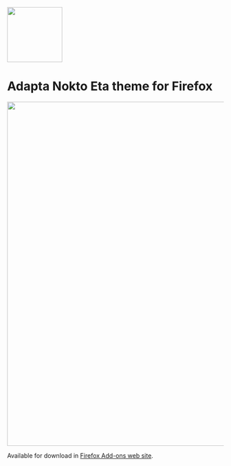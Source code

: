 <img width="128" src="https://github.com/tiberiosantos/adapta-nokto-firefox/raw/master/icon.png" />

# Adapta Nokto Eta theme for Firefox

<img width="800" src="https://raw.githubusercontent.com/tiberiosantos/adapta-nokto-firefox/master/preview.jpg">

Available for download in [Firefox Add-ons web site](https://addons.mozilla.org/en-US/firefox/addon/adapta-nokto-eta-theme/).
